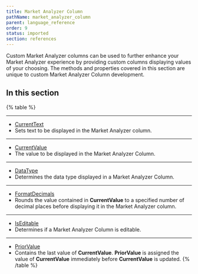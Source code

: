 ```yaml
---
title: Market Analyzer Column
pathName: market_analyzer_column
parent: language_reference
order: 9
status: imported
section: references
---
```


Custom Market Analyzer columns can be used to further enhance your Market Analyzer experience by providing custom columns displaying values of your choosing. The methods and properties covered in this section are unique to custom Market Analyzer Column development.

## In this section

{% table %}

---

* [CurrentText](currenttext)
* Sets text to be displayed in the Market Analyzer column.

---

* [CurrentValue](currentvalue)
* The value to be displayed in the Market Analyzer Column.

---

* [DataType](datatype)
* Determines the data type displayed in a Market Analyzer Column.

---

* [FormatDecimals](formatdecimals)
* Rounds the value contained in **CurrentValue** to a specified number of decimal places before displaying it in the Market Analyzer column.

---

* [IsEditable](iseditable)
* Determines if a Market Analyzer Column is editable.

---

* [PriorValue](priorvalue)
* Contains the last value of **CurrentValue**. **PriorValue** is assigned the value of **CurrentValue** immediately before **CurrentValue** is updated.
{% /table %}
